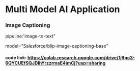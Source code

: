# Multi Model AI Application

### Image Captioning

pipeline:'image-to-text"

model="Salesforce/blip-image-captioning-base"

#### code link:  https://colab.research.google.com/drive/1jRpc3-6QYCUEfSQJDIhYrzzrmaE4imCj?usp=sharing
